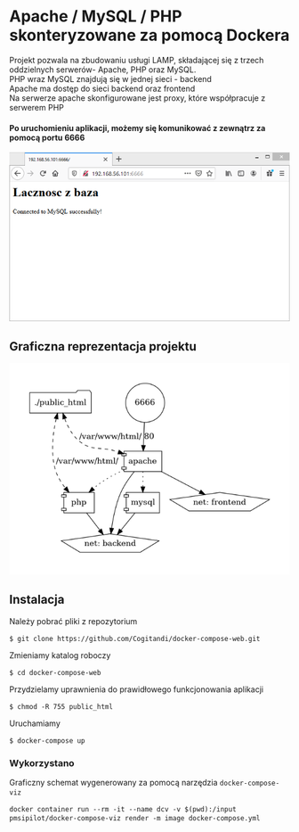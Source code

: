 # Apache / MySQL / PHP skonteryzowane za pomocą Dockera

Projekt pozwala na zbudowaniu usługi LAMP, składającej się z trzech oddzielnych serwerów- Apache, PHP oraz MySQL. <br />
PHP wraz MySQL znajdują się w jednej sieci - backend<br />
Apache ma dostęp do sieci backend oraz frontend<br />
Na serwerze apache skonfigurowane jest proxy, które współpracuje z serwerem PHP<br />

#### Po uruchomieniu aplikacji, możemy się komunikować z zewnątrz za pomocą portu 6666

<img src="https://github.com/Cogitandi/docker-compose-web/blob/main/result.png">

## Graficzna reprezentacja projektu

<img src="https://github.com/Cogitandi/docker-compose-web/blob/main/docker-compose.png">

## Instalacja

Należy pobrać pliki z repozytorium
```
$ git clone https://github.com/Cogitandi/docker-compose-web.git
```
Zmieniamy katalog roboczy
```
$ cd docker-compose-web
```
Przydzielamy uprawnienia do prawidłowego funkcjonowania aplikacji
```
$ chmod -R 755 public_html
```
Uruchamiamy
```
$ docker-compose up
```

### Wykorzystano
Graficzny schemat wygenerowany za pomocą narzędzia `docker-compose-viz`
```
docker container run --rm -it --name dcv -v $(pwd):/input pmsipilot/docker-compose-viz render -m image docker-compose.yml
```
